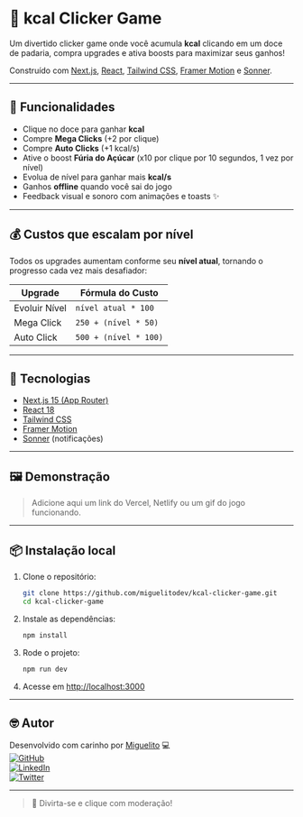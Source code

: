 # 🍩 kcal Clicker Game

Um divertido clicker game onde você acumula **kcal** clicando em um doce de padaria, compra upgrades e ativa boosts para maximizar seus ganhos!

Construído com [Next.js](https://nextjs.org/), [React](https://react.dev/), [Tailwind CSS](https://tailwindcss.com/), [Framer Motion](https://www.framer.com/motion/) e [Sonner](https://sonner.emilkowal.dev/).

---

## 🚀 Funcionalidades

- Clique no doce para ganhar **kcal**
- Compre **Mega Clicks** (+2 por clique)
- Compre **Auto Clicks** (+1 kcal/s)
- Ative o boost **Fúria do Açúcar** (x10 por clique por 10 segundos, 1 vez por nível)
- Evolua de nível para ganhar mais **kcal/s**
- Ganhos **offline** quando você sai do jogo
- Feedback visual e sonoro com animações e toasts ✨

---

## 💰 Custos que escalam por nível

Todos os upgrades aumentam conforme seu **nível atual**, tornando o progresso cada vez mais desafiador:

| Upgrade         | Fórmula do Custo                          |
|-----------------|--------------------------------------------|
| Evoluir Nível   | `nível atual * 100`                        |
| Mega Click      | `250 + (nível * 50)`                       |
| Auto Click      | `500 + (nível * 100)`                      |

---

## 🧱 Tecnologias

- [Next.js 15 (App Router)](https://nextjs.org/)
- [React 18](https://react.dev/)
- [Tailwind CSS](https://tailwindcss.com/)
- [Framer Motion](https://www.framer.com/motion/)
- [Sonner](https://sonner.emilkowal.dev/) (notificações)

---

## 🖼️ Demonstração

> Adicione aqui um link do Vercel, Netlify ou um gif do jogo funcionando.

---

## 📦 Instalação local

1. Clone o repositório:
   ```bash
   git clone https://github.com/miguelitodev/kcal-clicker-game.git
   cd kcal-clicker-game
   ```

2. Instale as dependências:
   ```bash
   npm install
   ```

3. Rode o projeto:
   ```bash
   npm run dev
   ```

4. Acesse em [http://localhost:3000](http://localhost:3000)

---

## 🤓 Autor

Desenvolvido com carinho por [Miguelito](https://miguelito.dev) 💻  
[![GitHub](https://img.shields.io/badge/GitHub-miguelitodev-181717?style=flat&logo=github)](https://github.com/miguelitodev)  
[![LinkedIn](https://img.shields.io/badge/LinkedIn-miguelitodev-0077B5?style=flat&logo=linkedin)](https://linkedin.com/in/miguelitodev)  
[![Twitter](https://img.shields.io/badge/Twitter-miguelitoodev-1DA1F2?style=flat&logo=twitter)](https://twitter.com/miguelitoodev)

---

> 🍬 Divirta-se e clique com moderação!
